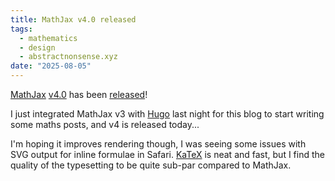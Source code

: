 ```yaml
---
title: MathJax v4.0 released
tags:
  - mathematics
  - design
  - abstractnonsense.xyz
date: "2025-08-05"
---
```


[MathJax](https://github.com/mathjax/MathJax-src) [v4.0](https://github.com/mathjax/MathJax-src/releases/tag/4.0.0) has been [released](https://docs.mathjax.org/en/latest/upgrading/whats-new-4.0.html)!

I just integrated MathJax v3 with [Hugo](https://gohugo.io) last night for this blog to start writing some maths posts, and v4 is released today...

I'm hoping it improves rendering though, I was seeing some issues with SVG output for inline formulae in Safari. [KaTeX](https://github.com/KaTeX/KaTeX) is neat and fast, but I find the quality of the typesetting to be quite sub-par compared to MathJax.
